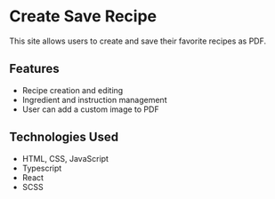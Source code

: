 # Create Save Recipe

This site allows users to create and save their favorite recipes as PDF.

## Features

- Recipe creation and editing
- Ingredient and instruction management
- User can add a custom image to PDF

## Technologies Used

- HTML, CSS, JavaScript
- Typescript
- React
- SCSS